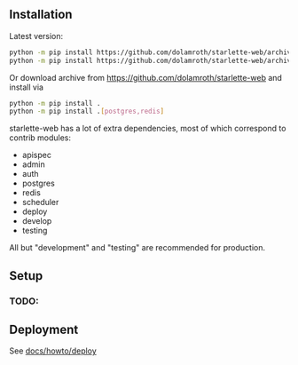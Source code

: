 ## Installation

Latest version:

```bash
python -m pip install https://github.com/dolamroth/starlette-web/archive/refs/heads/main.zip#egg=starlette_web
python -m pip install https://github.com/dolamroth/starlette-web/archive/refs/heads/main.zip#egg=starlette_web[postgres,redis]
```

Or download archive from https://github.com/dolamroth/starlette-web and install via

```bash
python -m pip install .
python -m pip install .[postgres,redis]
```

starlette-web has a lot of extra dependencies, most of which correspond to contrib modules:
- apispec
- admin
- auth
- postgres
- redis
- scheduler
- deploy
- develop
- testing

All but "development" and "testing" are recommended for production.

## Setup

### TODO:

## Deployment

See [docs/howto/deploy](./deploy/README.md)
